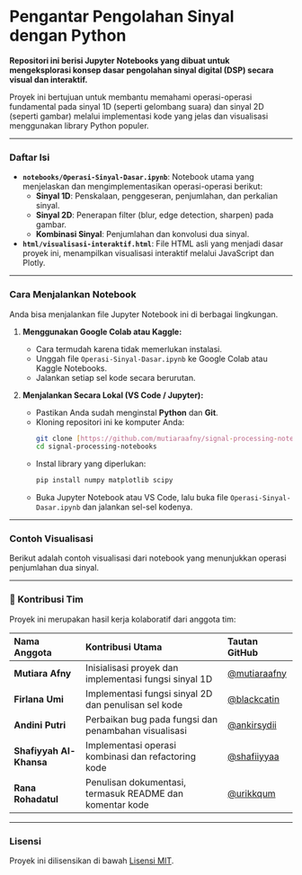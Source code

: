 # Pengantar Pengolahan Sinyal dengan Python

**Repositori ini berisi Jupyter Notebooks yang dibuat untuk mengeksplorasi konsep dasar pengolahan sinyal digital (DSP) secara visual dan interaktif.**

Proyek ini bertujuan untuk membantu memahami operasi-operasi fundamental pada sinyal 1D (seperti gelombang suara) dan sinyal 2D (seperti gambar) melalui implementasi kode yang jelas dan visualisasi menggunakan library Python populer.

---

### Daftar Isi

* **`notebooks/Operasi-Sinyal-Dasar.ipynb`**: Notebook utama yang menjelaskan dan mengimplementasikan operasi-operasi berikut:
    * **Sinyal 1D**: Penskalaan, penggeseran, penjumlahan, dan perkalian sinyal.
    * **Sinyal 2D**: Penerapan filter (blur, edge detection, sharpen) pada gambar.
    * **Kombinasi Sinyal**: Penjumlahan dan konvolusi dua sinyal.
* **`html/visualisasi-interaktif.html`**: File HTML asli yang menjadi dasar proyek ini, menampilkan visualisasi interaktif melalui JavaScript dan Plotly.

---

### Cara Menjalankan Notebook

Anda bisa menjalankan file Jupyter Notebook ini di berbagai lingkungan.

1.  **Menggunakan Google Colab atau Kaggle:**
    * Cara termudah karena tidak memerlukan instalasi.
    * Unggah file `Operasi-Sinyal-Dasar.ipynb` ke Google Colab atau Kaggle Notebooks.
    * Jalankan setiap sel kode secara berurutan.

2.  **Menjalankan Secara Lokal (VS Code / Jupyter):**
    * Pastikan Anda sudah menginstal **Python** dan **Git**.
    * Kloning repositori ini ke komputer Anda:
        ```bash
        git clone [https://github.com/mutiaraafny/signal-processing-notebooks.git](https://github.com/mutiaraafny/signal-processing-notebooks.git)
        cd signal-processing-notebooks
        ```
    * Instal library yang diperlukan:
        ```bash
        pip install numpy matplotlib scipy
        ```
    * Buka Jupyter Notebook atau VS Code, lalu buka file `Operasi-Sinyal-Dasar.ipynb` dan jalankan sel-sel kodenya.

---

### Contoh Visualisasi

Berikut adalah contoh visualisasi dari notebook yang menunjukkan operasi penjumlahan dua sinyal.



---

### 👥 Kontribusi Tim

Proyek ini merupakan hasil kerja kolaboratif dari anggota tim:

| Nama Anggota | Kontribusi Utama | Tautan GitHub |
| :--- | :--- | :--- |
| **Mutiara Afny** | Inisialisasi proyek dan implementasi fungsi sinyal 1D | [@mutiaraafny](https://github.com/mutiaraafny) |
| **Firlana Umi** | Implementasi fungsi sinyal 2D dan penulisan sel kode | [@blackcatin](https://github.com/blackcatin) |
| **Andini Putri** | Perbaikan bug pada fungsi dan penambahan visualisasi | [@ankirsydii](https://github.com/ankirsydii) |
| **Shafiyyah Al-Khansa** | Implementasi operasi kombinasi dan refactoring kode | [@shafiiyyaa](https://github.com/shafiiyyaa) |
| **Rana Rohadatul** | Penulisan dokumentasi, termasuk README dan komentar kode | [@urikkqum](https://github.com/urikkqum) |

---

### Lisensi

Proyek ini dilisensikan di bawah [Lisensi MIT](https://opensource.org/licenses/MIT).
